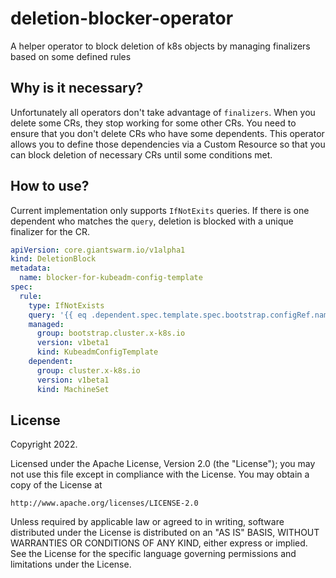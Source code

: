 # deletion-blocker-operator
A helper operator to block deletion of k8s objects by managing finalizers based on some defined rules

## Why is it necessary?
Unfortunately all operators don't take advantage of `finalizers`. When you delete some CRs, they stop working for 
some other CRs. You need to ensure that you don't delete CRs who have some dependents. This operator allows you to 
define those dependencies via a Custom Resource so that you can block deletion of necessary CRs until some 
conditions met.

## How to use?

Current implementation only supports `IfNotExits` queries. If there is one dependent who matches the `query`, 
deletion is blocked with a unique finalizer for the CR.  

```yaml
apiVersion: core.giantswarm.io/v1alpha1
kind: DeletionBlock
metadata:
  name: blocker-for-kubeadm-config-template
spec:
  rule:
    type: IfNotExists
    query: '{{ eq .dependent.spec.template.spec.bootstrap.configRef.name .managed.metadata.name }}'
    managed:
      group: bootstrap.cluster.x-k8s.io
      version: v1beta1
      kind: KubeadmConfigTemplate
    dependent:
      group: cluster.x-k8s.io
      version: v1beta1
      kind: MachineSet
```
## License

Copyright 2022.

Licensed under the Apache License, Version 2.0 (the "License");
you may not use this file except in compliance with the License.
You may obtain a copy of the License at

    http://www.apache.org/licenses/LICENSE-2.0

Unless required by applicable law or agreed to in writing, software
distributed under the License is distributed on an "AS IS" BASIS,
WITHOUT WARRANTIES OR CONDITIONS OF ANY KIND, either express or implied.
See the License for the specific language governing permissions and
limitations under the License.

